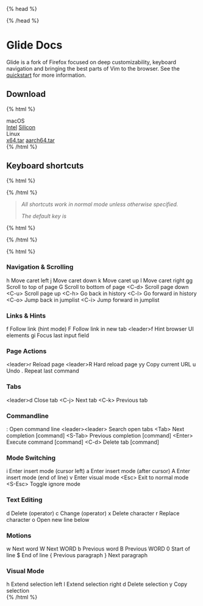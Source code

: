 {% head %}
<link rel="stylesheet" href="./index.css" />
{% /head %}

# Glide Docs

Glide is a fork of Firefox focused on deep customizability, keyboard navigation and bringing the best parts of Vim to the browser. See the [quickstart](./quickstart.md) for more information.

## Download

{% html %}
<div class="download-grid">
  <div class="download-platform">
    <span class="platform-label">macOS</span>
    <div class="download-buttons">
      <a href="https://github.com/glide-browser/glide/releases/download/v0.1.22a/glide.macos-x86_64.dmg" class="download-link" target="_blank">Intel</a>
      <a href="https://github.com/glide-browser/glide/releases/download/v0.1.22a/glide.macos-aarch64.dmg" class="download-link" target="_blank">Silicon</a>
    </div>
  </div>
  <div class="download-platform">
    <span class="platform-label">Linux</span>
    <div class="download-buttons">
      <a href="https://github.com/glide-browser/glide/releases/download/v0.1.22a/glide.linux-x86_64.tar.xz" class="download-link" target="_blank">x64.tar</a>
      <a href="https://github.com/glide-browser/glide/releases/download/v0.1.22a/glide.linux-aarch64.tar.xz" class="download-link" target="_blank">aarch64.tar</a>
    </div>
  </div>
</div>
{% /html %}


## Keyboard shortcuts

{% html %}
<div id="keyboard-shortcuts-note">
{% /html %}

> *All shortcuts work in normal mode unless otherwise specified.*
>
> *The default <leader> key is <space>*

{% html %}
</div>
{% /html %}

{% html %}
<div class="shortcuts-container">
  <div class="shortcut-section">
    <h3>Navigation & Scrolling</h3>
    <div class="shortcut-grid">
      <span class="shortcut-key">h</span>
      <span class="shortcut-desc">Move caret left</span>
      <span class="shortcut-key">j</span>
      <span class="shortcut-desc">Move caret down</span>
      <span class="shortcut-key">k</span>
      <span class="shortcut-desc">Move caret up</span>
      <span class="shortcut-key">l</span>
      <span class="shortcut-desc">Move caret right</span>
      <span class="shortcut-key">gg</span>
      <span class="shortcut-desc">Scroll to top of page</span>
      <span class="shortcut-key">G</span>
      <span class="shortcut-desc">Scroll to bottom of page</span>
      <span class="shortcut-key">&lt;C-d&gt;</span>
      <span class="shortcut-desc">Scroll page down</span>
      <span class="shortcut-key">&lt;C-u&gt;</span>
      <span class="shortcut-desc">Scroll page up</span>
      <span class="shortcut-key">&lt;C-h&gt;</span>
      <span class="shortcut-desc">Go back in history</span>
      <span class="shortcut-key">&lt;C-l&gt;</span>
      <span class="shortcut-desc">Go forward in history</span>
      <span class="shortcut-key">&lt;C-o&gt;</span>
      <span class="shortcut-desc">Jump back in jumplist</span>
      <span class="shortcut-key">&lt;C-i&gt;</span>
      <span class="shortcut-desc">Jump forward in jumplist</span>
    </div>
  </div>

  <div class="shortcut-section">
    <h3>Links & Hints</h3>
    <div class="shortcut-grid">
      <span class="shortcut-key">f</span>
      <span class="shortcut-desc">Follow link (hint mode)</span>
      <span class="shortcut-key">F</span>
      <span class="shortcut-desc">Follow link in new tab</span>
      <span class="shortcut-key">&lt;leader&gt;f</span>
      <span class="shortcut-desc">Hint browser UI elements</span>
      <span class="shortcut-key">gi</span>
      <span class="shortcut-desc">Focus last input field</span>
    </div>
    <h3>Page Actions</h3>
    <div class="shortcut-grid">
      <span class="shortcut-key">&lt;leader&gt;r</span>
      <span class="shortcut-desc">Reload page</span>
      <span class="shortcut-key">&lt;leader&gt;R</span>
      <span class="shortcut-desc">Hard reload page</span>
      <span class="shortcut-key">yy</span>
      <span class="shortcut-desc">Copy current URL</span>
      <span class="shortcut-key">u</span>
      <span class="shortcut-desc">Undo</span>
      <span class="shortcut-key">.</span>
      <span class="shortcut-desc">Repeat last command</span>
    </div>
  </div>

  <div class="shortcut-section">
    <h3>Tabs</h3>
    <div class="shortcut-grid">
      <span class="shortcut-key">&lt;leader&gt;d</span>
      <span class="shortcut-desc">Close tab</span>
      <span class="shortcut-key">&lt;C-j&gt;</span>
      <span class="shortcut-desc">Next tab</span>
      <span class="shortcut-key">&lt;C-k&gt;</span>
      <span class="shortcut-desc">Previous tab</span>
    </div>
  </div>

  <div class="shortcut-section">
    <h3>Commandline</h3>
    <div class="shortcut-grid">
      <span class="shortcut-key">:</span>
      <span class="shortcut-desc">Open command line</span>
      <span class="shortcut-key">&lt;leader&gt;&lt;leader&gt;</span>
      <span class="shortcut-desc">Search open tabs</span>
      <span class="shortcut-key">&lt;Tab&gt;</span>
      <span class="shortcut-desc">Next completion [command]</span>
      <span class="shortcut-key">&lt;S-Tab&gt;</span>
      <span class="shortcut-desc">Previous completion [command]</span>
      <span class="shortcut-key">&lt;Enter&gt;</span>
      <span class="shortcut-desc">Execute command [command]</span>
      <span class="shortcut-key">&lt;C-d&gt;</span>
      <span class="shortcut-desc">Delete tab [command]</span>
    </div>
  </div>

  <div class="shortcut-section">
    <h3>Mode Switching</h3>
    <div class="shortcut-grid">
      <span class="shortcut-key">i</span>
      <span class="shortcut-desc">Enter insert mode (cursor left)</span>
      <span class="shortcut-key">a</span>
      <span class="shortcut-desc">Enter insert mode (after cursor)</span>
      <span class="shortcut-key">A</span>
      <span class="shortcut-desc">Enter insert mode (end of line)</span>
      <span class="shortcut-key">v</span>
      <span class="shortcut-desc">Enter visual mode</span>
      <span class="shortcut-key">&lt;Esc&gt;</span>
      <span class="shortcut-desc">Exit to normal mode</span>
      <span class="shortcut-key">&lt;S-Esc&gt;</span>
      <span class="shortcut-desc">Toggle ignore mode</span>
    </div>
  </div>

  <div class="shortcut-section">
    <h3>Text Editing</h3>
    <div class="shortcut-grid">
      <span class="shortcut-key">d</span>
      <span class="shortcut-desc">Delete (operator)</span>
      <span class="shortcut-key">c</span>
      <span class="shortcut-desc">Change (operator)</span>
      <span class="shortcut-key">x</span>
      <span class="shortcut-desc">Delete character</span>
      <span class="shortcut-key">r</span>
      <span class="shortcut-desc">Replace character</span>
      <span class="shortcut-key">o</span>
      <span class="shortcut-desc">Open new line below</span>
    </div>
  </div>

  <div class="shortcut-section">
    <h3>Motions</h3>
    <div class="shortcut-grid">
      <span class="shortcut-key">w</span>
      <span class="shortcut-desc">Next word</span>
      <span class="shortcut-key">W</span>
      <span class="shortcut-desc">Next WORD</span>
      <span class="shortcut-key">b</span>
      <span class="shortcut-desc">Previous word</span>
      <span class="shortcut-key">B</span>
      <span class="shortcut-desc">Previous WORD</span>
      <span class="shortcut-key">0</span>
      <span class="shortcut-desc">Start of line</span>
      <span class="shortcut-key">$</span>
      <span class="shortcut-desc">End of line</span>
      <span class="shortcut-key">{</span>
      <span class="shortcut-desc">Previous paragraph</span>
      <span class="shortcut-key">}</span>
      <span class="shortcut-desc">Next paragraph</span>
    </div>
  </div>

  <div class="shortcut-section">
    <h3>Visual Mode</h3>
    <div class="shortcut-grid">
      <span class="shortcut-key">h</span>
      <span class="shortcut-desc">Extend selection left</span>
      <span class="shortcut-key">l</span>
      <span class="shortcut-desc">Extend selection right</span>
      <span class="shortcut-key">d</span>
      <span class="shortcut-desc">Delete selection</span>
      <span class="shortcut-key">y</span>
      <span class="shortcut-desc">Copy selection</span>
    </div>
  </div>
</div>
{% /html %}
